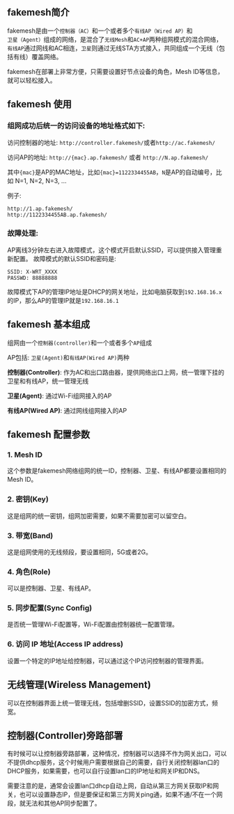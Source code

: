 ## fakemesh简介

fakemesh是由一个`控制器（AC）`和一个或者多个`有线AP（Wired AP）`和`卫星（Agent）`组成的网络，是混合了`无线Mesh`和`AC+AP`两种组网模式的混合网络，`有线AP`通过网线和AC相连，`卫星`则通过无线STA方式接入，共同组成一个无线（包括有线）覆盖网络。

fakemesh在部署上非常方便，只需要设置好节点设备的角色，Mesh ID等信息，就可以轻松接入。

## fakemesh 使用

### 组网成功后统一的访问设备的地址格式如下:

访问控制器的地址: `http://controller.fakemesh/`或者`http://ac.fakemesh/`

访问AP的地址: `http://{mac}.ap.fakemesh/` 或者 `http://N.ap.fakemesh/`

其中`{mac}`是AP的MAC地址，比如`{mac}=1122334455AB`，`N`是AP的自动编号，比如 N=1, N=2, N=3, ...

例子:
```
http://1.ap.fakemesh/
http://1122334455AB.ap.fakemesh/
```

### 故障处理:

AP离线3分钟左右进入故障模式，这个模式开启默认SSID，可以提供接入管理重新配置。
故障模式的默认SSID和密码是:
```
SSID: X-WRT_XXXX
PASSWD: 88888888
```

故障模式下AP的管理IP地址是DHCP的网关地址，比如电脑获取到`192.168.16.x`的IP，那么AP的管理IP就是`192.168.16.1`

## fakemesh 基本组成

组网由一个`控制器(controller)`和一个或者多个`AP`组成

AP包括: `卫星(Agent)`和`有线AP(Wired AP)`两种

**控制器(Controller)**:  作为AC和出口路由器，提供网络出口上网，统一管理下挂的卫星和有线AP，统一管理无线

**卫星(Agent)**:  通过Wi-Fi组网接入的AP

**有线AP(Wired AP)**:  通过网线组网接入的AP

## fakemesh 配置参数

### 1. Mesh ID

   这个参数是fakemesh网络组网的统一ID，控制器、卫星、有线AP都要设置相同的Mesh ID。

### 2. 密钥(Key)

   这是组网的统一密钥，组网加密需要，如果不需要加密可以留空白。

### 3. 带宽(Band)

   这是组网使用的无线频段，要设置相同，5G或者2G。

### 4. 角色(Role)

   可以是控制器、卫星、有线AP。

### 5. 同步配置(Sync Config)

   是否统一管理Wi-Fi配置等，Wi-Fi配置由控制器统一配置管理。

### 6. 访问 IP 地址(Access IP address)

   设置一个特定的IP地址给控制器，可以通过这个IP访问控制器的管理界面。

## 无线管理(Wireless Management)

   可以在控制器界面上统一管理无线，包括增删SSID，设置SSID的加密方式，频宽。

## 控制器(Controller)旁路部署

   有时候可以让控制器旁路部署，这种情况，控制器可以选择不作为网关出口，可以不提供dhcp服务，这个时候用户需要根据自己的需要，自行关闭控制器lan口的DHCP服务，如果需要，也可以自行设置lan口的IP地址和网关IP和DNS。

   需要注意的是，通常会设置lan口dhcp自动上网，自动从第三方网关获取IP和网关，也可以设置静态IP，但是要保证和第三方网关ping通，如果不通/不在一个网段，就无法和其他AP同步配置了。
